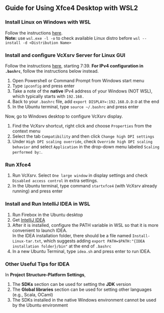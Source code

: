 ## Guide for Using Xfce4 Desktop with WSL2

### Install Linux on Windows with WSL

Follow the instructions [here](https://learn.microsoft.com/en-us/windows/wsl/install).
<br>**Note:** use `wsl.exe -l -o` to check available Linux distro before `wsl --install -d <Distribution Name>`

### Install and configure VcXsrv Server for Linux GUI

Follow the instructions [here](https://www.youtube.com/watch?v=8SuERIEJJUA), starting 7:39.
**For IPv4 configuration in `.bashrc`**, follow the instructions below instead.

1. Open Powershell or Command Prompt from Windows start menu
2. Type `ipconfig` and press enter
3. Take a note of the **native** IPv4 address of your Windows (NOT WSL), which typically starts with `192.168.`
4. Back to your `.bashrc` file, add `export DISPLAY=:192.168.D.D:D` at the end
5. In the Ubuntu terminal, type `source ~/.bashrc` and press enter

Now, go to Windows desktop to configure VcXsrv display.

1. Find the VcXsrv shortcut, right click and choose `Properties` from the context menu
2. Select the tab `Compatibility` and then click `Change high DPI settings`
3. Under `High DPI scaling override`, check `Override high DPI scaling behavior` and select `Application` in the drop-down menu labeled `Scaling performed by:`.

### Run Xfce4

1. Run VcXsrv. Select `One large window` in display settings and check `Disabled access control` in extra settings.
2. In the Ubuntu terminal, type command `startxfce4` (with VcXsrv already running) and press enter

### Install and Run IntelliJ IDEA in WSL

1. Run Firebox in the Ubuntu desktop
2. Get [IntelliJ IDEA](https://www.jetbrains.com/idea/)
3. After it is installed, configure the PATH variable in WSL so that it is more convenient to launch IDEA.<br>
   In the IDEA installation folder, there should be a file named `Install-Linux-tar.txt`, which suggests adding
   `export PATH=$PATH:"{IDEA installation folder}/bin"` at the end of `.bashrc`
4. In a new Ubuntu Terminal, type `idea.sh` and press enter to run IDEA.

### Other Useful Tips for IDEA

In **Project Structure-Platform Settings**,

1. The **SDKs** section can be used for setting the **JDK** version
2. The **Global libraries** section can be used for setting other languages (e.g., Scala, OCaml)
3. The SDKs installed in the native Windows environment cannot be used by the Ubuntu environment
